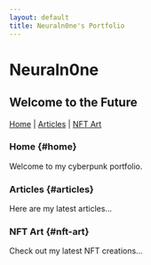 ```yaml
---
layout: default
title: Neuraln0ne's Portfolio
---
```


# Neuraln0ne

## Welcome to the Future

[Home](#home) | [Articles](#articles) | [NFT Art](#nft-art)

### Home {#home}

Welcome to my cyberpunk portfolio.

### Articles {#articles}

Here are my latest articles...

### NFT Art {#nft-art}

Check out my latest NFT creations...